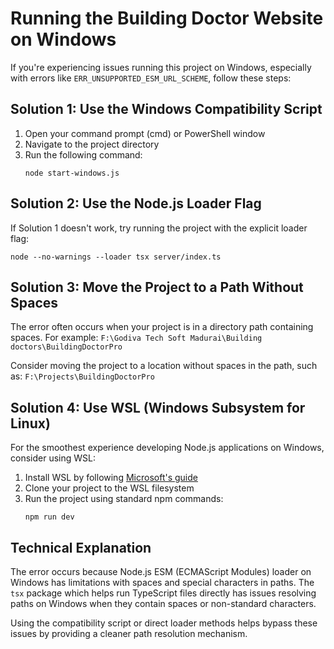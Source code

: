 # Running the Building Doctor Website on Windows

If you're experiencing issues running this project on Windows, especially with errors like `ERR_UNSUPPORTED_ESM_URL_SCHEME`, follow these steps:

## Solution 1: Use the Windows Compatibility Script

1. Open your command prompt (cmd) or PowerShell window
2. Navigate to the project directory
3. Run the following command:
   ```
   node start-windows.js
   ```

## Solution 2: Use the Node.js Loader Flag

If Solution 1 doesn't work, try running the project with the explicit loader flag:

```
node --no-warnings --loader tsx server/index.ts
```

## Solution 3: Move the Project to a Path Without Spaces

The error often occurs when your project is in a directory path containing spaces. For example:
`F:\Godiva Tech Soft Madurai\Building doctors\BuildingDoctorPro`

Consider moving the project to a location without spaces in the path, such as:
`F:\Projects\BuildingDoctorPro`

## Solution 4: Use WSL (Windows Subsystem for Linux)

For the smoothest experience developing Node.js applications on Windows, consider using WSL:

1. Install WSL by following [Microsoft's guide](https://learn.microsoft.com/en-us/windows/wsl/install)
2. Clone your project to the WSL filesystem
3. Run the project using standard npm commands:
   ```
   npm run dev
   ```

## Technical Explanation

The error occurs because Node.js ESM (ECMAScript Modules) loader on Windows has limitations with spaces and special characters in paths. The `tsx` package which helps run TypeScript files directly has issues resolving paths on Windows when they contain spaces or non-standard characters.

Using the compatibility script or direct loader methods helps bypass these issues by providing a cleaner path resolution mechanism.